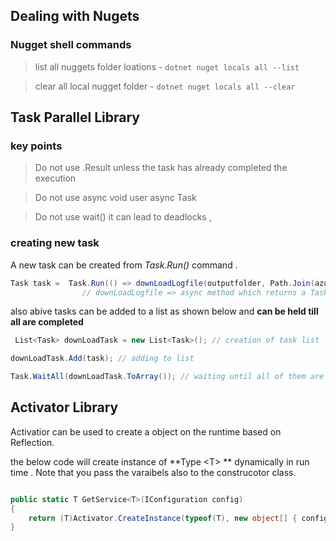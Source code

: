 ## Dealing with Nugets

### Nugget shell commands 

> list all nuggets folder loations - ```dotnet nuget locals all --list```

> clear all local nugget folder - ```dotnet nuget locals all --clear```



## Task Parallel Library 

### key points 
> Do not use .Result  unless the task has already completed the execution

> Do not use async void  user async Task 

> Do not use wait()  it can lead to deadlocks 
        ,

### creating new task 
A new task can be created from *Task.Run()* command . 

``` C#
Task task =  Task.Run(() => downLoadLogfile(outputfolder, Path.Join(azurePath, item.Name), item));
                // downLoadLogfile => async method which returns a Task 
```

also abive tasks can be added to a list as shown below and **can be held till all are completed**

``` C# 
 List<Task> downLoadTask = new List<Task>(); // creation of task list 

downLoadTask.Add(task); // adding to list 

Task.WaitAll(downLoadTask.ToArray()); // waiting until all of them are completed 
```


## Activator Library 

Activatior can be used to create a object on the runtime based on Reflection. 

the below code will create instance of **Type \<T> ** dynamically in run time .
Note that you pass the varaibels also to the construcotor class.  

``` c#

public static T GetService<T>(IConfiguration config)
{
    return (T)Activator.CreateInstance(typeof(T), new object[] { config });
}
```
